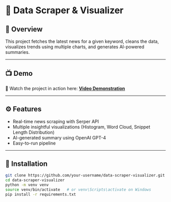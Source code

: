 # 📰 Data Scraper & Visualizer

## 📌 Overview
This project fetches the latest news for a given keyword, cleans the data, visualizes trends using multiple charts, and generates AI-powered summaries.

---

## 📺 Demo
🎥 Watch the project in action here: **[Video Demonstration](https://www.linkedin.com/posts/milind18_datascience-visualization-python-activity-7359855620797214721-o5G-?utm_source=share&utm_medium=member_desktop&rcm=ACoAAFoI60UBrS2KNfgvG3Lo2Rhxa5Mzp4mti2w)**

---

## ⚙️ Features
- Real-time news scraping with Serper API
- Multiple insightful visualizations (Histogram, Word Cloud, Snippet Length Distribution)
- AI-generated summary using OpenAI GPT-4
- Easy-to-run pipeline

---

## 🚀 Installation
```bash
git clone https://github.com/your-username/data-scraper-visualizer.git
cd data-scraper-visualizer
python -m venv venv
source venv/bin/activate   # or venv\Scripts\activate on Windows
pip install -r requirements.txt
